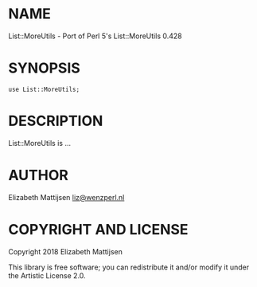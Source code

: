 NAME
====

List::MoreUtils - Port of Perl 5's List::MoreUtils 0.428

SYNOPSIS
========

    use List::MoreUtils;

DESCRIPTION
===========

List::MoreUtils is ...

AUTHOR
======

Elizabeth Mattijsen <liz@wenzperl.nl>

COPYRIGHT AND LICENSE
=====================

Copyright 2018 Elizabeth Mattijsen

This library is free software; you can redistribute it and/or modify it under the Artistic License 2.0.

